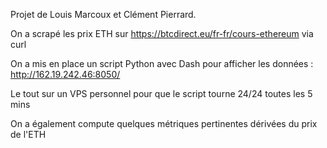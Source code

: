 Projet de Louis Marcoux et Clément Pierrard.

On a scrapé les prix ETH sur https://btcdirect.eu/fr-fr/cours-ethereum via curl

On a mis en place un script Python avec Dash pour afficher les données : http://162.19.242.46:8050/

Le tout sur un VPS personnel pour que le script tourne 24/24 toutes les 5 mins

On a également compute quelques métriques pertinentes dérivées du prix de l'ETH
